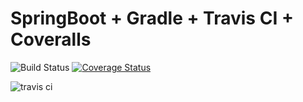 # SpringBoot + Gradle + Travis CI + Coveralls

![Build Status](https://travis-ci.org/nalpari/spiring-boot-practice.svg?branch=master)
[![Coverage Status](https://coveralls.io/repos/github/nalpari/spiring-boot-practice/badge.svg)](https://coveralls.io/github/nalpari/spiring-boot-practice)

![travis ci ](https://t1.daumcdn.net/cfile/tistory/997D98385AA35CEF36)
